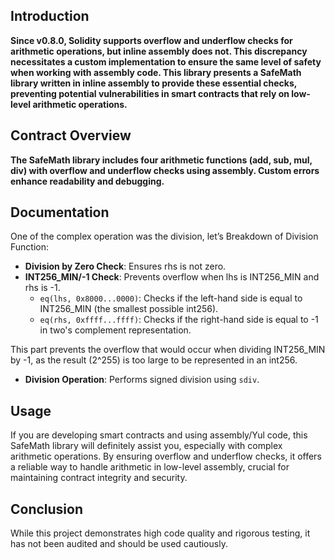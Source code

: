 ## Introduction

**Since v0.8.0, Solidity supports overflow and underflow checks for arithmetic operations, but inline assembly does not. This discrepancy necessitates a custom implementation to ensure the same level of safety when working with assembly code. This library presents a SafeMath library written in inline assembly to provide these essential checks, preventing potential vulnerabilities in smart contracts that rely on low-level arithmetic operations.**

## Contract Overview

**The SafeMath library includes four arithmetic functions (add, sub, mul, div) with overflow and underflow checks using assembly. Custom errors enhance readability and debugging.**

## Documentation

One of the complex operation was the division, let’s Breakdown of Division Function:

- **Division by Zero Check**: Ensures rhs is not zero.
- **INT256_MIN/-1 Check**: Prevents overflow when lhs is INT256_MIN and rhs is -1.
  - `eq(lhs, 0x8000...0000)`: Checks if the left-hand side is equal to INT256_MIN (the smallest possible int256).
  - `eq(rhs, 0xffff...ffff)`: Checks if the right-hand side is equal to -1 in two's complement representation.

This part prevents the overflow that would occur when dividing INT256_MIN by -1, as the result (2^255) is too large to be represented in an int256.

- **Division Operation**: Performs signed division using `sdiv`.

## Usage

If you are developing smart contracts and using assembly/Yul code, this SafeMath library will definitely assist you, especially with complex arithmetic operations. By ensuring overflow and underflow checks, it offers a reliable way to handle arithmetic in low-level assembly, crucial for maintaining contract integrity and security.


## Conclusion

While this project demonstrates high code quality and rigorous testing, it has not been audited and should be used cautiously.
